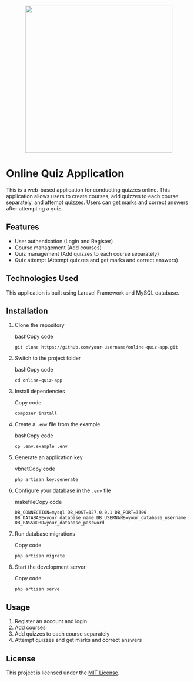 <p align="center"><a href="https://laravel.com" target="_blank"><img src="https://raw.githubusercontent.com/laravel/art/master/logo-lockup/5%20SVG/2%20CMYK/1%20Full%20Color/laravel-logolockup-cmyk-red.svg" width="400"></a></p>

# Online Quiz Application

This is a web-based application for conducting quizzes online. This application allows users to create courses, add quizzes to each course separately, and attempt quizzes. Users can get marks and correct answers after attempting a quiz.

## Features

-   User authentication (Login and Register)
-   Course management (Add courses)
-   Quiz management (Add quizzes to each course separately)
-   Quiz attempt (Attempt quizzes and get marks and correct answers)

## Technologies Used

This application is built using Laravel Framework and MySQL database.

## Installation

1.  Clone the repository
    
    bashCopy code
    
    `git clone https://github.com/your-username/online-quiz-app.git` 
    
2.  Switch to the project folder
    
    bashCopy code
    
    `cd online-quiz-app` 
    
3.  Install dependencies
    
    Copy code
    
    `composer install` 
    
4.  Create a `.env` file from the example
    
    bashCopy code
    
    `cp .env.example .env` 
    
5.  Generate an application key
    
    vbnetCopy code
    
    `php artisan key:generate` 
    
6.  Configure your database in the `.env` file
    
    makefileCopy code
    
    `DB_CONNECTION=mysql
    DB_HOST=127.0.0.1
    DB_PORT=3306
    DB_DATABASE=your_database_name
    DB_USERNAME=your_database_username
    DB_PASSWORD=your_database_password` 
    
7.  Run database migrations
    
    Copy code
    
    `php artisan migrate` 
    
8.  Start the development server
    
    Copy code
    
    `php artisan serve` 
    

## Usage

1.  Register an account and login
2.  Add courses
3.  Add quizzes to each course separately
4.  Attempt quizzes and get marks and correct answers

## License

This project is licensed under the [MIT License](https://opensource.org/licenses/MIT).